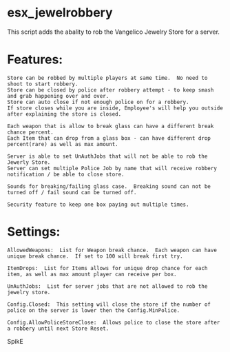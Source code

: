 # esx_jewelrobbery

This script adds the abality to rob the Vangelico Jewelry  Store for a server.



# Features:
	
	Store can be robbed by multiple players at same time.  No need to shoot to start robbery.
	Store can be closed by police after robbery attempt - to keep smash and grab happening over and over.
	Store can auto close if not enough police on for a robbery.
	If store closes while you are inside, Employee's will help you outside after explaining the store is closed.
	
	Each weapon that is allow to break glass can have a different break chance percent.
	Each Item that can drop from a glass box - can have different drop percent(rare) as well as max amount.
	
	Server is able to set UnAuthJobs that will not be able to rob the Jewerly Store.
	Server can set multiple Police Job by name that will receive robbery notification / be able to close store.
	
	Sounds for breaking/failing glass case.  Breaking sound can not be turned off / fail sound can be turned off.
	
	Security feature to keep one box paying out multiple times.


# Settings:

  	AllowedWeapons:  List for Weapon break chance.  Each weapon can have unique break chance.  If set to 100 will break first try.
	
	ItemDrops:  List for Items allows for unique drop chance for each item, as well as max amount player can receive per box.
	
	UnAuthJobs:  List for server jobs that are not allowed to rob the jewelry store.
	
	Config.Closed:  This setting will close the store if the number of police on the server is lower then the Config.MinPolice.
	
	Config.AllowPoliceStoreClose:  Allows police to close the store after a robbery until next Store Reset.
	



SpikE
